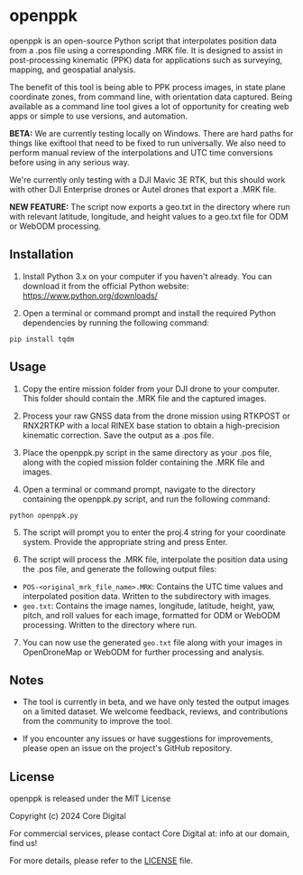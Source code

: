 # openppk

openppk is an open-source Python script that interpolates position data from a .pos file using a corresponding .MRK file. It is designed to assist in post-processing kinematic (PPK) data for applications such as surveying, mapping, and geospatial analysis.

The benefit of this tool is being able to PPK process images, in state plane coordinate zones, from command line, with orientation data captured. Being available as a command line tool gives a lot of opportunity for creating web apps or simple to use versions, and automation.

**BETA:** We are currently testing locally on Windows. There are hard paths for things like exiftool that need to be fixed to run universally. We also need to perform manual review of the interpolations and UTC time conversions before using in any serious way.

We're currently only testing with a DJI Mavic 3E RTK, but this should work with other DJI Enterprise drones or Autel drones that export a .MRK file. 

**NEW FEATURE:** The script now exports a geo.txt in the directory where run with relevant latitude, longitude, and height values to a geo.txt file for ODM or WebODM processing.

## Installation

1. Install Python 3.x on your computer if you haven't already. You can download it from the official Python website: https://www.python.org/downloads/

2. Open a terminal or command prompt and install the required Python dependencies by running the following command:
```
pip install tqdm
```

## Usage

1. Copy the entire mission folder from your DJI drone to your computer. This folder should contain the .MRK file and the captured images.

2. Process your raw GNSS data from the drone mission using RTKPOST or RNX2RTKP with a local RINEX base station to obtain a high-precision kinematic correction. Save the output as a .pos file.

3. Place the openppk.py script in the same directory as your .pos file, along with the copied mission folder containing the .MRK file and images.

4. Open a terminal or command prompt, navigate to the directory containing the openppk.py script, and run the following command:
```
python openppk.py
```

5. The script will prompt you to enter the proj.4 string for your coordinate system. Provide the appropriate string and press Enter.

6. The script will process the .MRK file, interpolate the position data using the .pos file, and generate the following output files:
- `POS-<original_mrk_file_name>.MRK`: Contains the UTC time values and interpolated position data. Written to the subdirectory with images.
- `geo.txt`: Contains the image names, longitude, latitude, height, yaw, pitch, and roll values for each image, formatted for ODM or WebODM processing. Written to the directory where run.

7. You can now use the generated `geo.txt` file along with your images in OpenDroneMap or WebODM for further processing and analysis.

## Notes

- The tool is currently in beta, and we have only tested the output images on a limited dataset. We welcome feedback, reviews, and contributions from the community to improve the tool.

- If you encounter any issues or have suggestions for improvements, please open an issue on the project's GitHub repository.

## License

openppk is released under the MIT License

Copyright (c) 2024 Core Digital

For commercial services, please contact Core Digital at:
info at our domain, find us! 

For more details, please refer to the [LICENSE](LICENSE) file.
